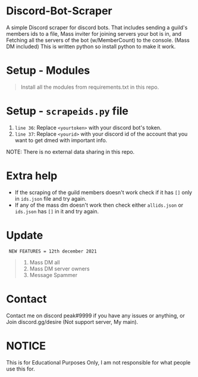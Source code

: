 # Discord-Bot-Scraper
A simple Discord scraper for discord bots. That includes sending a guild's members ids to a file, Mass inviter for joining servers your bot is in, and Fetching all the servers of the bot (w/MemberCount) to the console. (Mass DM included)
This is written python so install python to make it work. 

# Setup - Modules
> Install all the modules from requirements.txt in this repo.

# Setup - `scrapeids.py` file
1) `line 36`: Replace `<yourtoken>` with your discord bot's token.
2) `line 37`: Replace `<yourid>` with your discord id of the account that you want to get dmed with important info.

NOTE: There is no external data sharing in this repo.

# Extra help
* If the scraping of the guild members doesn't work check if it has `[]` only in `ids.json` file and try again.
* If any of the mass dm doesn't work then check either `allids.json` or `ids.json` has `[]` in it and try again.

# Update
`` NEW FEATURES = 12th december 2021``
> 1) Mass DM all
> 2) Mass DM server owners
> 3) Message Spammer

# Contact
Contact me on discord peak#9999 if you have any issues or anything, or Join discord.gg/desire (Not support server, My main).

# NOTICE
This is for Educational Purposes Only, I am not responsible for what people use this for.
